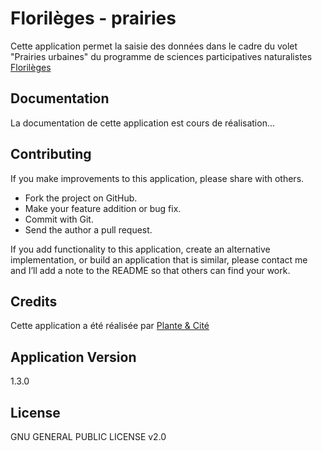 # Florilèges - prairies

Cette application permet la saisie des données dans le cadre du volet "Prairies urbaines" du programme de sciences participatives naturalistes [Florilèges](http://www.florileges.info)

## Documentation

La documentation de cette application est cours de réalisation...

## Contributing

If you make improvements to this application, please share with others.

- Fork the project on GitHub.
- Make your feature addition or bug fix.
- Commit with Git.
- Send the author a pull request.

If you add functionality to this application, create an alternative
implementation, or build an application that is similar, please contact
me and I’ll add a note to the README so that others can find your work.

## Credits

Cette application a été réalisée par [Plante & Cité](http://www.plante-et-cite.fr)

## Application Version

1.3.0

## License

GNU GENERAL PUBLIC LICENSE v2.0
